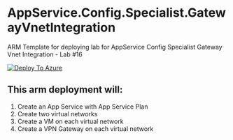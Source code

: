 # AppService.Config.Specialist.GatewayVnetIntegration
ARM Template for deploying lab for AppService Config Specialist Gateway Vnet Integration - Lab #16

[![Deploy To Azure](https://aka.ms/deploytoazurebutton)](https://portal.azure.com/#create/Microsoft.Template/uri/https%3A%2F%2Fraw.githubusercontent.com%2Famymcel%2FAppService.Config.Specialist.GatewayVnetIntegration%2Fmain%2Fazuredeploy.json)


## This arm deployment will:

1. Create an App Service with App Service Plan
2. Create two virtual networks
4. Create a VM on each virtual network
5. Create a VPN Gateway on each virtual network
